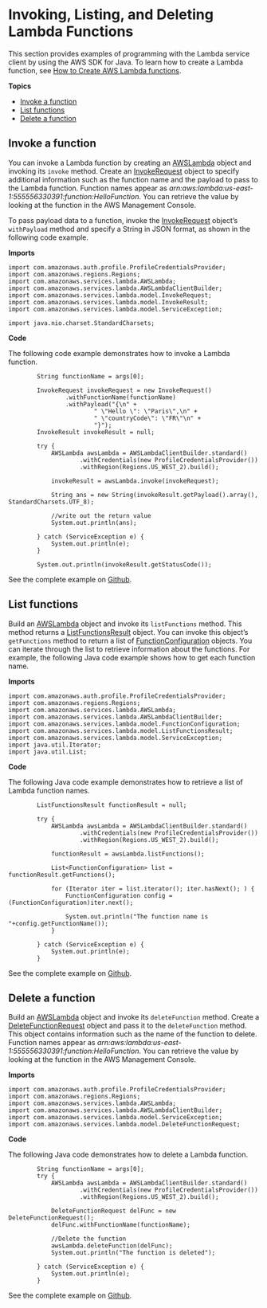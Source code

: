 # Invoking, Listing, and Deleting Lambda Functions<a name="examples-lambda"></a>

This section provides examples of programming with the Lambda service client by using the AWS SDK for Java\. To learn how to create a Lambda function, see [How to Create AWS Lambda functions](https://docs.aws.amazon.com/toolkit-for-eclipse/v1/user-guide/lambda-tutorial.html)\.

**Topics**
+ [Invoke a function](#invoke-function)
+ [List functions](#list-function)
+ [Delete a function](#delete-function)

## Invoke a function<a name="invoke-function"></a>

You can invoke a Lambda function by creating an [AWSLambda](https://docs.aws.amazon.com/sdk-for-java/v1/reference/com/amazonaws/services/lambda/AWSLambda.html) object and invoking its `invoke` method\. Create an [InvokeRequest](https://docs.aws.amazon.com/sdk-for-java/v1/reference/com/amazonaws/services/lambda/model/InvokeRequest.html) object to specify additional information such as the function name and the payload to pass to the Lambda function\. Function names appear as *arn:aws:lambda:us\-east\-1:555556330391:function:HelloFunction*\. You can retrieve the value by looking at the function in the AWS Management Console\.

To pass payload data to a function, invoke the [InvokeRequest](https://docs.aws.amazon.com/sdk-for-java/v1/reference/com/amazonaws/services/lambda/model/InvokeRequest.html) object’s `withPayload` method and specify a String in JSON format, as shown in the following code example\.

 **Imports** 

```
import com.amazonaws.auth.profile.ProfileCredentialsProvider;
import com.amazonaws.regions.Regions;
import com.amazonaws.services.lambda.AWSLambda;
import com.amazonaws.services.lambda.AWSLambdaClientBuilder;
import com.amazonaws.services.lambda.model.InvokeRequest;
import com.amazonaws.services.lambda.model.InvokeResult;
import com.amazonaws.services.lambda.model.ServiceException;

import java.nio.charset.StandardCharsets;
```

 **Code** 

The following code example demonstrates how to invoke a Lambda function\.

```
        String functionName = args[0];

        InvokeRequest invokeRequest = new InvokeRequest()
                .withFunctionName(functionName)
                .withPayload("{\n" +
                        " \"Hello \": \"Paris\",\n" +
                        " \"countryCode\": \"FR\"\n" +
                        "}");
        InvokeResult invokeResult = null;

        try {
            AWSLambda awsLambda = AWSLambdaClientBuilder.standard()
                    .withCredentials(new ProfileCredentialsProvider())
                    .withRegion(Regions.US_WEST_2).build();

            invokeResult = awsLambda.invoke(invokeRequest);

            String ans = new String(invokeResult.getPayload().array(), StandardCharsets.UTF_8);

            //write out the return value
            System.out.println(ans);

        } catch (ServiceException e) {
            System.out.println(e);
        }

        System.out.println(invokeResult.getStatusCode());
```

See the complete example on [Github](https://github.com/awsdocs/aws-doc-sdk-examples/blob/master/java/example_code/lambda/src/main/java/com/example/lambda/LambdaInvokeFunction.java)\.

## List functions<a name="list-function"></a>

Build an [AWSLambda](https://docs.aws.amazon.com/sdk-for-java/v1/reference/com/amazonaws/services/lambda/AWSLambda.html) object and invoke its `listFunctions` method\. This method returns a [ListFunctionsResult](https://docs.aws.amazon.com/sdk-for-java/v1/reference/com/amazonaws/services/lambda/model/ListFunctionsResult.html) object\. You can invoke this object’s `getFunctions` method to return a list of [FunctionConfiguration](https://docs.aws.amazon.com/sdk-for-java/v1/reference/com/amazonaws/services/lambda/model/FunctionConfiguration.html) objects\. You can iterate through the list to retrieve information about the functions\. For example, the following Java code example shows how to get each function name\.

 **Imports** 

```
import com.amazonaws.auth.profile.ProfileCredentialsProvider;
import com.amazonaws.regions.Regions;
import com.amazonaws.services.lambda.AWSLambda;
import com.amazonaws.services.lambda.AWSLambdaClientBuilder;
import com.amazonaws.services.lambda.model.FunctionConfiguration;
import com.amazonaws.services.lambda.model.ListFunctionsResult;
import com.amazonaws.services.lambda.model.ServiceException;
import java.util.Iterator;
import java.util.List;
```

 **Code** 

The following Java code example demonstrates how to retrieve a list of Lambda function names\.

```
        ListFunctionsResult functionResult = null;

        try {
            AWSLambda awsLambda = AWSLambdaClientBuilder.standard()
                    .withCredentials(new ProfileCredentialsProvider())
                    .withRegion(Regions.US_WEST_2).build();

            functionResult = awsLambda.listFunctions();

            List<FunctionConfiguration> list = functionResult.getFunctions();

            for (Iterator iter = list.iterator(); iter.hasNext(); ) {
                FunctionConfiguration config = (FunctionConfiguration)iter.next();

                System.out.println("The function name is "+config.getFunctionName());
            }

        } catch (ServiceException e) {
            System.out.println(e);
        }
```

See the complete example on [Github](https://github.com/awsdocs/aws-doc-sdk-examples/blob/master/java/example_code/lambda/src/main/java/com/example/lambda/ListFunctions.java)\.

## Delete a function<a name="delete-function"></a>

Build an [AWSLambda](https://docs.aws.amazon.com/sdk-for-java/v1/reference/com/amazonaws/services/lambda/AWSLambda.html) object and invoke its `deleteFunction` method\. Create a [DeleteFunctionRequest](https://docs.aws.amazon.com/sdk-for-java/v1/reference/com/amazonaws/services/lambda/model/DeleteFunctionRequest.html) object and pass it to the `deleteFunction` method\. This object contains information such as the name of the function to delete\. Function names appear as *arn:aws:lambda:us\-east\-1:555556330391:function:HelloFunction*\. You can retrieve the value by looking at the function in the AWS Management Console\.

 **Imports** 

```
import com.amazonaws.auth.profile.ProfileCredentialsProvider;
import com.amazonaws.regions.Regions;
import com.amazonaws.services.lambda.AWSLambda;
import com.amazonaws.services.lambda.AWSLambdaClientBuilder;
import com.amazonaws.services.lambda.model.ServiceException;
import com.amazonaws.services.lambda.model.DeleteFunctionRequest;
```

 **Code** 

The following Java code demonstrates how to delete a Lambda function\.

```
        String functionName = args[0];
        try {
            AWSLambda awsLambda = AWSLambdaClientBuilder.standard()
                    .withCredentials(new ProfileCredentialsProvider())
                    .withRegion(Regions.US_WEST_2).build();

            DeleteFunctionRequest delFunc = new DeleteFunctionRequest();
            delFunc.withFunctionName(functionName);

            //Delete the function
            awsLambda.deleteFunction(delFunc);
            System.out.println("The function is deleted");

        } catch (ServiceException e) {
            System.out.println(e);
        }
```

See the complete example on [Github](https://github.com/awsdocs/aws-doc-sdk-examples/blob/master/java/example_code/lambda/src/main/java/com/example/lambda/DeleteFunction.java)\.